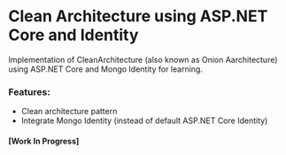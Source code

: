 # Clean Architecture using ASP.NET Core and Identity
Implementation of CleanArchitecture (also known as Onion Aarchitecture) using ASP.NET Core and Mongo Identity for learning.

### Features: 
- Clean architecture pattern
- Integrate Mongo Identity (instead of default ASP.NET Core Identity)



#### [Work In Progress]



